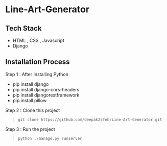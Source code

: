 # Line-Art-Generator

## Tech Stack
* HTML , CSS , Javascript
*  Django 

## Installation Process
Step 1 : After Installing Python
* pip install django
* pip install django-cors-headers 
* pip install djangorestframework
* pip install pillow

Step 2 : Clone this project 
> `git clone https://github.com/deepak25feb/Line-Art-Generator.git`

Step 3 : Run the project 
> `python .\manage.py runserver`
